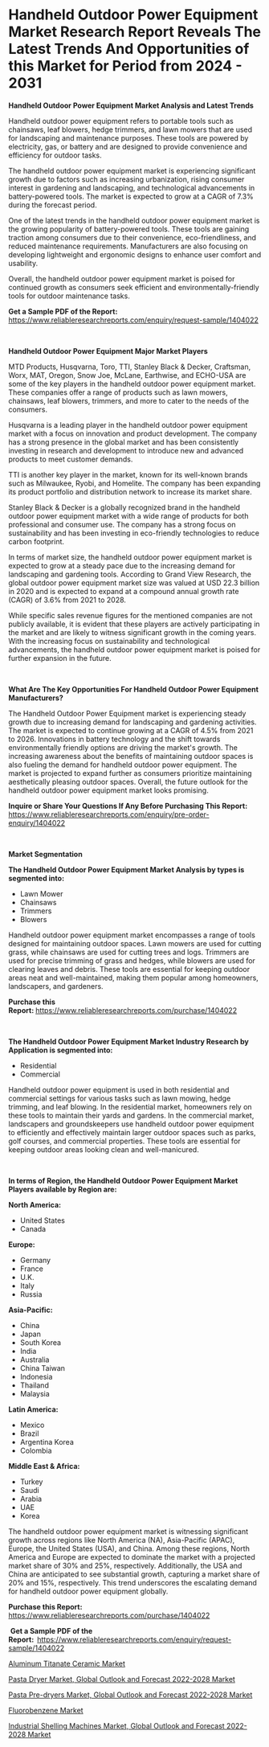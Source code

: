<p><h1>Handheld Outdoor Power Equipment Market Research Report Reveals The Latest Trends And Opportunities of this Market for Period from 2024 - 2031</h1></p><p><strong>Handheld Outdoor Power Equipment Market Analysis and Latest Trends</strong></p>
<p><p>Handheld outdoor power equipment refers to portable tools such as chainsaws, leaf blowers, hedge trimmers, and lawn mowers that are used for landscaping and maintenance purposes. These tools are powered by electricity, gas, or battery and are designed to provide convenience and efficiency for outdoor tasks.</p><p>The handheld outdoor power equipment market is experiencing significant growth due to factors such as increasing urbanization, rising consumer interest in gardening and landscaping, and technological advancements in battery-powered tools. The market is expected to grow at a CAGR of 7.3% during the forecast period.</p><p>One of the latest trends in the handheld outdoor power equipment market is the growing popularity of battery-powered tools. These tools are gaining traction among consumers due to their convenience, eco-friendliness, and reduced maintenance requirements. Manufacturers are also focusing on developing lightweight and ergonomic designs to enhance user comfort and usability.</p><p>Overall, the handheld outdoor power equipment market is poised for continued growth as consumers seek efficient and environmentally-friendly tools for outdoor maintenance tasks.</p></p>
<p><strong>Get a Sample PDF of the Report:&nbsp;</strong> <a href="https://www.reliableresearchreports.com/enquiry/request-sample/1404022">https://www.reliableresearchreports.com/enquiry/request-sample/1404022</a></p>
<p>&nbsp;</p>
<p><strong>Handheld Outdoor Power Equipment Major Market Players</strong></p>
<p><p>MTD Products, Husqvarna, Toro, TTI, Stanley Black & Decker, Craftsman, Worx, MAT, Oregon, Snow Joe, McLane, Earthwise, and ECHO-USA are some of the key players in the handheld outdoor power equipment market. These companies offer a range of products such as lawn mowers, chainsaws, leaf blowers, trimmers, and more to cater to the needs of the consumers.</p><p>Husqvarna is a leading player in the handheld outdoor power equipment market with a focus on innovation and product development. The company has a strong presence in the global market and has been consistently investing in research and development to introduce new and advanced products to meet customer demands.</p><p>TTI is another key player in the market, known for its well-known brands such as Milwaukee, Ryobi, and Homelite. The company has been expanding its product portfolio and distribution network to increase its market share.</p><p>Stanley Black & Decker is a globally recognized brand in the handheld outdoor power equipment market with a wide range of products for both professional and consumer use. The company has a strong focus on sustainability and has been investing in eco-friendly technologies to reduce carbon footprint.</p><p>In terms of market size, the handheld outdoor power equipment market is expected to grow at a steady pace due to the increasing demand for landscaping and gardening tools. According to Grand View Research, the global outdoor power equipment market size was valued at USD 22.3 billion in 2020 and is expected to expand at a compound annual growth rate (CAGR) of 3.6% from 2021 to 2028.</p><p>While specific sales revenue figures for the mentioned companies are not publicly available, it is evident that these players are actively participating in the market and are likely to witness significant growth in the coming years. With the increasing focus on sustainability and technological advancements, the handheld outdoor power equipment market is poised for further expansion in the future.</p></p>
<p>&nbsp;</p>
<p><strong>What Are The Key Opportunities For Handheld Outdoor Power Equipment Manufacturers?</strong></p>
<p><p>The Handheld Outdoor Power Equipment market is experiencing steady growth due to increasing demand for landscaping and gardening activities. The market is expected to continue growing at a CAGR of 4.5% from 2021 to 2026. Innovations in battery technology and the shift towards environmentally friendly options are driving the market's growth. The increasing awareness about the benefits of maintaining outdoor spaces is also fueling the demand for handheld outdoor power equipment. The market is projected to expand further as consumers prioritize maintaining aesthetically pleasing outdoor spaces. Overall, the future outlook for the handheld outdoor power equipment market looks promising.</p></p>
<p><strong>Inquire or Share Your Questions If Any Before Purchasing This Report:</strong> <a href="https://www.reliableresearchreports.com/enquiry/pre-order-enquiry/1404022">https://www.reliableresearchreports.com/enquiry/pre-order-enquiry/1404022</a></p>
<p>&nbsp;</p>
<p><strong>Market Segmentation</strong></p>
<p><strong>The Handheld Outdoor Power Equipment Market Analysis by types is segmented into:</strong></p>
<p><ul><li>Lawn Mower</li><li>Chainsaws</li><li>Trimmers</li><li>Blowers</li></ul></p>
<p><p>Handheld outdoor power equipment market encompasses a range of tools designed for maintaining outdoor spaces. Lawn mowers are used for cutting grass, while chainsaws are used for cutting trees and logs. Trimmers are used for precise trimming of grass and hedges, while blowers are used for clearing leaves and debris. These tools are essential for keeping outdoor areas neat and well-maintained, making them popular among homeowners, landscapers, and gardeners.</p></p>
<p><strong>Purchase this Report:&nbsp;</strong><a href="https://www.reliableresearchreports.com/purchase/1404022">https://www.reliableresearchreports.com/purchase/1404022</a></p>
<p>&nbsp;</p>
<p><strong>The Handheld Outdoor Power Equipment Market Industry Research by Application is segmented into:</strong></p>
<p><ul><li>Residential</li><li>Commercial</li></ul></p>
<p><p>Handheld outdoor power equipment is used in both residential and commercial settings for various tasks such as lawn mowing, hedge trimming, and leaf blowing. In the residential market, homeowners rely on these tools to maintain their yards and gardens. In the commercial market, landscapers and groundskeepers use handheld outdoor power equipment to efficiently and effectively maintain larger outdoor spaces such as parks, golf courses, and commercial properties. These tools are essential for keeping outdoor areas looking clean and well-manicured.</p></p>
<p>&nbsp;</p>
<p><strong>In terms of Region, the Handheld Outdoor Power Equipment Market Players available by Region are:</strong></p>
<p>
    <p> <strong> North America: </strong>
        <ul>
            <li>United States</li>
            <li>Canada</li>
        </ul>
        </p> 
    <p> <strong> Europe: </strong>
        <ul>
            <li>Germany</li>
            <li>France</li>
            <li>U.K.</li>
            <li>Italy</li>
            <li>Russia</li>
        </ul>
        </p> 
    <p> <strong> Asia-Pacific: </strong>
        <ul>
            <li>China</li>
            <li>Japan</li>
            <li>South Korea</li>
            <li>India</li>
            <li>Australia</li>
            <li>China Taiwan</li>
            <li>Indonesia</li>
            <li>Thailand</li>
            <li>Malaysia</li>
        </ul>
        </p> 
    <p> <strong> Latin America: </strong>
        <ul>
            <li>Mexico</li>
            <li>Brazil</li>
            <li>Argentina Korea</li>
            <li>Colombia</li>
        </ul>
        </p> 
    <p> <strong> Middle East & Africa: </strong>
        <ul>
            <li>Turkey</li>
            <li>Saudi</li>
            <li>Arabia</li>
            <li>UAE</li>
            <li>Korea</li>
        </ul>
    </p>
    </p>
<p><p>The handheld outdoor power equipment market is witnessing significant growth across regions like North America (NA), Asia-Pacific (APAC), Europe, the United States (USA), and China. Among these regions, North America and Europe are expected to dominate the market with a projected market share of 30% and 25%, respectively. Additionally, the USA and China are anticipated to see substantial growth, capturing a market share of 20% and 15%, respectively. This trend underscores the escalating demand for handheld outdoor power equipment globally.</p></p>
<p><strong>Purchase this Report: </strong><a href="https://www.reliableresearchreports.com/purchase/1404022">https://www.reliableresearchreports.com/purchase/1404022</a></p>
<p>&nbsp;<strong>Get a Sample PDF of the Report:&nbsp;&nbsp;</strong><a href="https://www.reliableresearchreports.com/enquiry/request-sample/1404022">https://www.reliableresearchreports.com/enquiry/request-sample/1404022</a></p>
<p><strong></strong></p>
<p><p><a href="https://view.publitas.com/reportprime-1/aluminum-titanate-ceramic-market-analysis-and-market-size-global-industry-overview-market-segmentation-and-forecast-2024-to-2031/">Aluminum Titanate Ceramic Market</a></p><p><a href="https://picayune-night-cbd.notion.site/Pasta-Dryer-Market-Global-Outlook-and-Forecast-2022-2028-Market-Share-Market-New-Trends-Analysis--9c7b65b8fd38463a9f28cc35d2c997af">Pasta Dryer Market, Global Outlook and Forecast 2022-2028 Market</a></p><p><a href="https://butternut-bug-553.notion.site/Pasta-Pre-dryers-Market-Global-Outlook-and-Forecast-2022-2028-Market-Size-2024-2031-Global-Indust-215c4db5be9049569b72b2b2ef99c934">Pasta Pre-dryers Market, Global Outlook and Forecast 2022-2028 Market</a></p><p><a href="https://view.publitas.com/reportprime-1/fluorobenzene-market-challenges-opportunities-and-growth-drivers-and-major-market-players-forecasted-for-period-from-2024-2031/">Fluorobenzene Market</a></p><p><a href="https://five-trouble-98a.notion.site/Industrial-Shelling-Machines-Market-Global-Outlook-and-Forecast-2022-2028-Market-Furnish-Informatio-a3701cd46887433f9daeed0658a5d76c">Industrial Shelling Machines Market, Global Outlook and Forecast 2022-2028 Market</a></p></p>